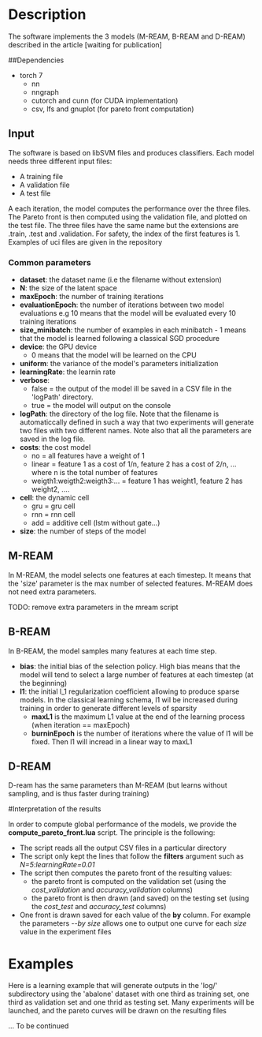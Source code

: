# Description

The software implements the 3 models (M-REAM, B-REAM and D-REAM) described in the article [waiting for publication]

##Dependencies

* torch 7
  * nn
  * nngraph
  * cutorch and cunn (for CUDA implementation)
  * csv, lfs and gnuplot (for pareto front computation)

## Input

The software is based on libSVM files and produces classifiers. Each model needs three different input files:
* A training file
* A validation file
* A test file

A each iteration, the model computes the performance over the three files. The Pareto front is then computed using the validation file, and plotted on the test file. The three files have the same name but the extensions are .train, .test and .validation. For safety, the index of the first features is 1. Examples of uci files are given in the repository

### Common parameters

* **dataset**: the dataset name (i.e the filename without extension)
* **N**: the size of the latent space
* **maxEpoch**: the number of training iterations
* **evaluationEpoch**: the number of iterations between two model evaluations e.g 10 means that the model will be evaluated every 10 training iterations
* **size_minibatch**: the number of examples in each minibatch - 1 means that the model is learned following a classical SGD procedure
* **device**: the GPU device 
  * 0 means that the model will be learned on the CPU
* **uniform**: the variance of the model's parameters initialization
* **learningRate**: the learnin rate 
* **verbose**: 
  * false = the output of the model ill be saved in a CSV file in the 'logPath' directory.
  * true = the model will output on the console
* **logPath**: the directory of the log file. Note that the filename is automaticcally defined in such a way that two experiments will generate two files with two different names. Note also that all the parameters are saved in the log file.
* **costs**: the cost model
  * no = all features have a weight of 1
  * linear = feature 1 as a cost of 1/n, feature 2 has a cost of 2/n, ... where n is the total number of features
  * weigth1:weigth2:weigth3:... = feature 1 has weight1, feature 2 has weight2, ....
* **cell**: the dynamic cell
  * gru = gru cell
  * rnn = rnn cell
  * add = additive cell (lstm without gate...)
* **size**: the number of steps of the model

## M-REAM 

In M-REAM, the model selects one features at each timestep. It means that the 'size' parameter is the max number of selected features. M-REAM does not need extra parameters.


TODO: remove extra parameters in the mream script


## B-REAM

In B-REAM, the model samples many features at each time step. 

* **bias**: the initial bias of the selection policy. High bias means that the model will tend to select a large number of features at each timestep (at the beginning)
* **l1**: the initial l_1 regularization coefficient allowing to produce sparse models. In the classical learning schema, l1 wil be increased during training in order to generate different levels of sparsity
  * **maxL1** is the maximum L1 value at the end of the learning process (when iteration == maxEpoch)
  * **burninEpoch** is the number of iterations where the value of l1 will be fixed. Then l1 will incread in a linear way to maxL1

## D-REAM

D-ream has the same parameters than M-REAM (but learns without sampling, and is thus faster during training)



#Interpretation of the results

In order to compute global performance of the models, we provide the **compute_pareto_front.lua** script. The principle is the following:
* The script reads all the output CSV files in a particular directory
* The script only kept the lines that follow the **filters** argument such as *N=5:learningRate=0.01* 
* The script then computes the pareto front of the resulting values:
  * the pareto front is computed on the validation set (using the *cost_validation* and *accuracy_validation* columns)
  * the pareto front is then drawn (and saved) on the testing set (using the *cost_test* and *accuracy_test* columns)
* One front is drawn saved for each value of the **by** column. For example the parameters *--by size* allows one to output one curve for each *size* value in the experiment files

# Examples

Here is a learning example that will generate outputs in the 'log/' subdirectory using the 'abalone' dataset with one third as training set, one third as validation set and one thrid as testing set. Many experiments will be launched, and the pareto curves will be drawn on the resulting files

... To be continued


